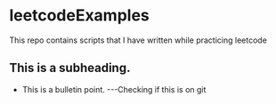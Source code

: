 # leetcodeExamples
This repo contains scripts that I have written while practicing leetcode
## This is a subheading.
- This is a bulletin point.
---Checking if this is on git
